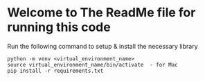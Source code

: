 # Welcome to The ReadMe file for running this code

Run the following command to setup & install the necessary library
```
python -m venv <virtual_environment_name>
source virtual_environment_name/bin/activate  - for Mac
pip install -r requirements.txt
```
